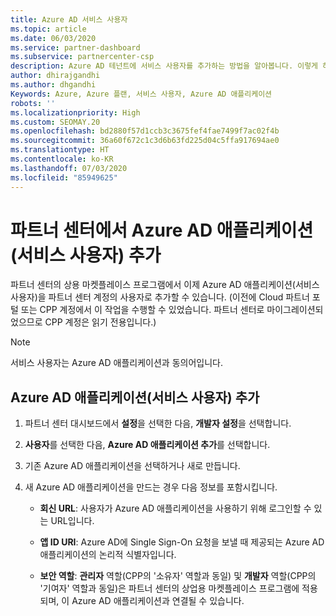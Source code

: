 ```yaml
---
title: Azure AD 서비스 사용자
ms.topic: article
ms.date: 06/03/2020
ms.service: partner-dashboard
ms.subservice: partnercenter-csp
description: Azure AD 테넌트에 서비스 사용자를 추가하는 방법을 알아봅니다. 이렇게 하면 파트너 센터에서 Azure AD 애플리케이션(서비스 사용자)을 추가하는 것을 의미합니다.
author: dhirajgandhi
ms.author: dhgandhi
Keywords: Azure, Azure 플랜, 서비스 사용자, Azure AD 애플리케이션
robots: ''
ms.localizationpriority: High
ms.custom: SEOMAY.20
ms.openlocfilehash: bd2880f57d1ccb3c3675fef4fae7499f7ac02f4b
ms.sourcegitcommit: 36a60f672c1c3d6b63fd225d04c5ffa917694ae0
ms.translationtype: HT
ms.contentlocale: ko-KR
ms.lasthandoff: 07/03/2020
ms.locfileid: "85949625"
---
```

# <a name="add-an-azure-ad-application-service-principal-in-partner-center"></a>파트너 센터에서 Azure AD 애플리케이션(서비스 사용자) 추가

파트너 센터의 상용 마켓플레이스 프로그램에서 이제 Azure AD 애플리케이션(서비스 사용자)을 파트너 센터 계정의 사용자로 추가할 수 있습니다. (이전에 Cloud 파트너 포털 또는 CPP 계정에서 이 작업을 수행할 수 있었습니다. 파트너 센터로 마이그레이션되었으므로 CPP 계정은 읽기 전용입니다.)
 
>[!Note] 
>서비스 사용자는 Azure AD 애플리케이션과 동의어입니다.

## <a name="add-an-azure-ad-application-service-principal"></a>Azure AD 애플리케이션(서비스 사용자) 추가

1. 파트너 센터 대시보드에서 **설정**을 선택한 다음, **개발자 설정**을 선택합니다.

2. **사용자**를 선택한 다음, **Azure AD 애플리케이션 추가**를 선택합니다.

3. 기존 Azure AD 애플리케이션을 선택하거나 새로 만듭니다.

4. 새 Azure AD 애플리케이션을 만드는 경우 다음 정보를 포함시킵니다.  

   - **회신 URL**: 사용자가 Azure AD 애플리케이션을 사용하기 위해 로그인할 수 있는 URL입니다.

   - **앱 ID URI**: Azure AD에 Single Sign-On 요청을 보낼 때 제공되는 Azure AD 애플리케이션의 논리적 식별자입니다.

   - **보안 역할**: **관리자** 역할(CPP의 '소유자' 역할과 동일) 및 **개발자** 역할(CPP의 '기여자' 역할과 동일)은 파트너 센터의 상업용 마켓플레이스 프로그램에 적용되며, 이 Azure AD 애플리케이션과 연결될 수 있습니다.  

